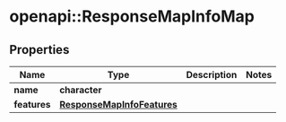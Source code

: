 # openapi::ResponseMapInfoMap


## Properties
Name | Type | Description | Notes
------------ | ------------- | ------------- | -------------
**name** | **character** |  | 
**features** | [**ResponseMapInfoFeatures**](ResponseMapInfoFeatures.md) |  | 


